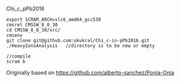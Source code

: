 Chi_c_pPb2016


```
export SCRAM_ARCH=slc6_amd64_gcc530
cmsrel CMSSW_8_0_30
cd CMSSW_8_0_30/src/
cmsenv
git clone git@github.com:okukral/Chi_c-in-pPb2016.git ./HeavyIonsAnalysis   //directory is to be new or empty

//compile
scram b
```


Originally based on https://github.com/alberto-sanchez/Ponia-Onia
